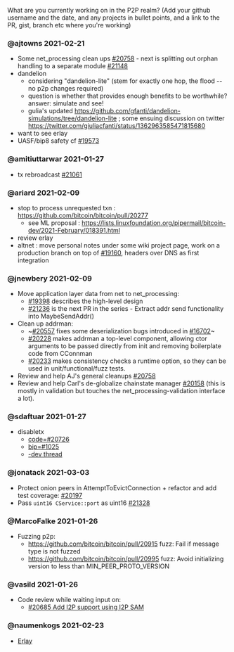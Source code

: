 What are you currently working on in the P2P realm? (Add your github username and the date, and any projects in bullet points, and a link to the PR, gist, branch etc where you're working)

### @ajtowns 2021-02-21

* Some net_processing clean ups [#20758](https://github.com/bitcoin/bitcoin/pull/20758) - next is splitting out orphan handling to a separate module [#21148](https://github.com/bitcoin/bitcoin/pull/21148)
* dandelion
  - considering "dandelion-lite" (stem for exactly one hop, the flood -- no p2p changes required)
  - question is whether that provides enough benefits to be worthwhile? answer: simulate and see!
  - gulia's updated https://github.com/gfanti/dandelion-simulations/tree/dandelion-lite ; some ensuing discussion on twitter https://twitter.com/giuliacfanti/status/1362963585471815680
* want to see erlay
* UASF/bip8 safety cf [#19573](https://github.com/bitcoin/pull/19573)

### @amitiuttarwar 2021-01-27

* tx rebroadcast [#21061](https://github.com/bitcoin/bitcoin/pull/21061)

### @ariard 2021-02-09

- stop to process unrequested txn : https://github.com/bitcoin/bitcoin/pull/20277
   - see ML proposal : https://lists.linuxfoundation.org/pipermail/bitcoin-dev/2021-February/018391.html
- review erlay
- altnet : move personal notes under some wiki project page, work on a production branch on top of [#19160](https://github.com/bitcoin/bitcoin/pull/19160), headers over DNS as first integration

### @jnewbery 2021-02-09

- Move application layer data from net to net_processing:
  - [#19398](https://github.com/bitcoin/bitcoin/issues/19398) describes the high-level design
  - [#21236](https://github.com/bitcoin/bitcoin/pull/21236) is the next PR in the series - Extract addr send functionality into MaybeSendAddr()
- Clean up addrman:
  - ~[#20557](https://github.com/bitcoin/bitcoin/pull/20557) fixes some deserialization bugs introduced in [#16702](https://github.com/bitcoin/bitcoin/pull/16702)~
  - [#20228](https://github.com/bitcoin/bitcoin/pull/20228) makes addrman a top-level component, allowing ctor arguments to be passed directly from init and removing boilerplate code from CConnman
  - [#20233](https://github.com/bitcoin/bitcoin/pull/20233) makes consistency checks a runtime option, so they can be used in unit/functional/fuzz tests.
- Review and help AJ's general cleanups [#20758](https://github.com/bitcoin/bitcoin/pull/20758)
- Review and help Carl's de-globalize chainstate manager [#20158](https://github.com/bitcoin/bitcoin/pull/20158) (this is mostly in validation but touches the net_processing-validation interface a lot).

### @sdaftuar 2021-01-27

* disabletx
  * [code=#20726](https://github.com/bitcoin/bitcoin/pull/20726)
  * [bip=#1025](https://github.com/bitcoin/bips/pull/1052)
  * [-dev thread](https://lists.linuxfoundation.org/pipermail/bitcoin-dev/2021-January/018340.html)

### @jonatack 2021-03-03

* Protect onion peers in AttemptToEvictConnection + refactor and add test coverage: [#20197](https://github.com/bitcoin/bitcoin/pull/20197)
* Pass `uint16 CService::port` as uint16 [#21328](https://github.com/bitcoin/bitcoin/pull/21328)

### @MarcoFalke 2021-01-26

* Fuzzing p2p:
  * https://github.com/bitcoin/bitcoin/pull/20915  fuzz: Fail if message type is not fuzzed
  * https://github.com/bitcoin/bitcoin/pull/20995  fuzz: Avoid initializing version to less than MIN_PEER_PROTO_VERSION 

### @vasild 2021-01-26

* Code review while waiting input on:
  * [#20685 Add I2P support using I2P SAM](https://github.com/bitcoin/bitcoin/pull/20685)

### @naumenkogs 2021-02-23
* [Erlay](https://github.com/bitcoin/bitcoin/pull/18261)